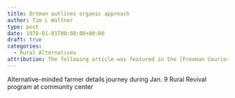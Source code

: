 ```yaml
---
title: Ortman outlines organic approach
author: Tim L Waltner
type: post
date: 1970-01-01T00:00:00+00:00
draft: true
categories:
  - Rural Alternatives
attribution: The following article was featured in the [Freeman Courier](http://freemansd.com) in January 2017.
---
```


Alternative-minded farmer details journey during Jan. 9 Rural Revival program at community center

